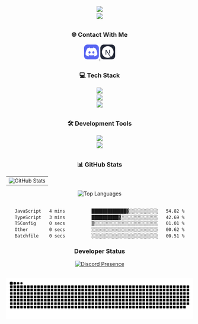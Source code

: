 <div align="center">
  
<img src="https://readme-typing-svg.herokuapp.com/?font=Fira+Code&weight=500&size=40&pause=1000&color=3F00F7&center=true&vCenter=true&random=false&width=600&height=100&lines=Hi,+I%27m+Alsia+%F0%9F%91%8B;Full-Stack+Developer" />

<div align="center">
    <img src="https://komarev.com/ghpvc/?username=Alsiaw&color=blue"/>
</div>

<h2></h2>

### 🌐 Contact With Me
<a href="https://discord.com/users/278152550627409921" target="_blank">
    <img src="https://raw.githubusercontent.com/tandpfun/skill-icons/main/icons/Discord.svg" width="40px">
</a>
<a href="https://serverchecker.online/" target="_blank">
    <img src="https://raw.githubusercontent.com/tandpfun/skill-icons/main/icons/NextJS-Dark.svg" width="40px">
</a>

<h2></h2>

### 💻 Tech Stack
<div>
    <img src="https://skillicons.dev/icons?i=js,ts,react,nextjs,nodejs" /><br/>
    <img src="https://skillicons.dev/icons?i=html,css,tailwind,bootstrap,vite" /><br/>
    <img src="https://skillicons.dev/icons?i=mongodb,supabase,express,electron,nginx" />
</div>

<h2></h2>

### 🛠️ Development Tools
<div>
    <img src="https://skillicons.dev/icons?i=vscode,git,postman,vim,babel" /><br/>
    <img src="https://skillicons.dev/icons?i=linux,windows,ubuntu,debian,cloudflare" />
</div>

<h2></h2>

### 📊 GitHub Stats

<table>
  <tr>
    <td>
      <img src="https://github-readme-stats.vercel.app/api?username=Alsiaw&show_icons=true&theme=tokyonight&hide_border=true" alt="GitHub Stats" />
    </td>
  </tr>
</table>

<img src="https://github-readme-stats.vercel.app/api/top-langs/?username=Alsiaw&theme=tokyonight&hide_border=true&layout=compact" alt="Top Languages" />

<h2></h2>

<!--START_SECTION:waka-->

```txt
JavaScript   4 mins          █████████████▓░░░░░░░░░░░   54.82 %
TypeScript   3 mins          ██████████▓░░░░░░░░░░░░░░   42.69 %
TSConfig     0 secs          ▒░░░░░░░░░░░░░░░░░░░░░░░░   01.01 %
Other        0 secs          ░░░░░░░░░░░░░░░░░░░░░░░░░   00.62 %
Batchfile    0 secs          ░░░░░░░░░░░░░░░░░░░░░░░░░   00.51 %
```

<!--END_SECTION:waka-->

### Developer Status
[![Discord Presence](https://lanyard.cnrad.dev/api/278152550627409921)](https://discord.com/users/278152550627409921)

<h2></h2>

<img src="https://raw.githubusercontent.com/Platane/snk/output/github-contribution-grid-snake.svg" />

</div>
